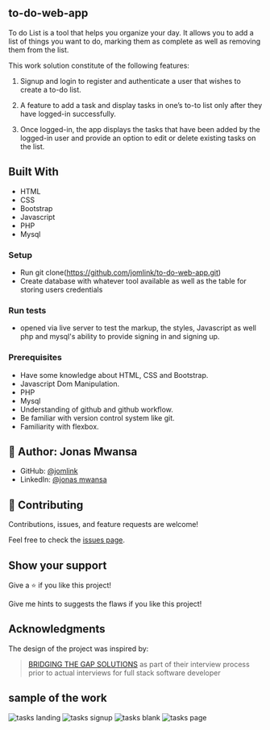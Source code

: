 ## to-do-web-app

To do List is a tool that helps you organize your day. It allows you to add a list of things you want to do, marking them as complete as well as removing them from the list.

This work solution constitute of the following features:

1. Signup and login to register and authenticate a user that wishes to create a to-do list.

2. A feature to add a task and display tasks in one’s to-to list only after they have logged-in successfully.

3. Once logged-in, the app displays the tasks that have been added by the logged-in user and provide an
option to edit or delete existing tasks on the list.

## Built With

- HTML
- CSS
- Bootstrap
- Javascript
- PHP
- Mysql

### Setup
- Run git clone(https://github.com/jomlink/to-do-web-app.git) 
- Create database with whatever tool available  as well as the table for storing users credentials

### Run tests
- opened via live server to test the markup, the styles,  Javascript as well php and mysql's ability to provide signing in and signing up.

### Prerequisites
- Have some knowledge about HTML, CSS  and Bootstrap.
- Javascript Dom Manipulation.
- PHP
- Mysql
- Understanding of github and github workflow.
- Be familiar with version control system like git.
- Familiarity with flexbox.

## 👤 Author: **Jonas Mwansa**

- GitHub: [@jomlink](https://github.com/jomlink)
- LinkedIn: [@jonas mwansa](https://www.linkedin.com/in/jonas-mwansa-787259155/)


## 🤝 Contributing

Contributions, issues, and feature requests are welcome!

Feel free to check the [issues page](https://github.com/jomlink/to-do-web-app/issues).

## Show your support

Give a ⭐️ if you like this project!

Give me hints to suggests the flaws if you like this project!

## Acknowledgments
 The design of the project was inspired by:
 
 > [BRIDGING THE GAP SOLUTIONS](https://www.bgsgroup.co.zm/PROD/SITE/)  as part of their interview process prior to actual interviews for full stack software developer
 
## sample of the work
![tasks landing](https://user-images.githubusercontent.com/36500444/177394922-cc3b7ca6-5ebd-4d18-83a4-d1e8ea2b06a3.png)
![tasks signup](https://user-images.githubusercontent.com/36500444/177394877-6f407aeb-6991-4803-972e-b34cb27ebf9c.png)
![tasks blank](https://user-images.githubusercontent.com/36500444/177394903-4583c423-a3b0-472e-94cd-fa43eb08f58a.png)
![tasks page](https://user-images.githubusercontent.com/36500444/177394852-0b398cda-6a0f-4df6-a550-cfbabd32c19d.png)



